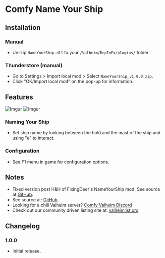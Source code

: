 # Comfy Name Your Ship

## Installation

### Manual

  * Un-zip `NameYourShip.dll` to your `/Valheim/BepInEx/plugins/` folder.

### Thunderstore (manual)

  * Go to Settings > Import local mod > Select `NameYourShip_v1.0.0.zip`.
  * Click "OK/Import local mod" on the pop-up for information.

## Features
![Imgur](https://imgur.com/QJ95aGQ.jpeg)
![Imgur](https://imgur.com/AHs9tH5.jpeg)

### Naming Your Ship

  * Set ship name by looking between the hold and the mast of the ship and using "e" to interact.

### Configuration

  * See F1 menu in game for configuration options.

## Notes

  * Fixed version post H&H of FixingDeer's NameYourShip mod. See source at:[GitHub](https://github.com/FixingDeer/ValheimMods/tree/main/NameYourShip).
  * See source at: [GitHub](https://github.com/BruceOfTheBow/NameYourShip/tree/main/NameYourShip/NameYourShip).
  * Looking for a chill Valheim server? [Comfy Valheim Discord](https://discord.gg/ameHJz5PFk)
  * Check out our community driven listing site at: [valheimlist.org](https://valheimlist.org/)

## Changelog

### 1.0.0

  * Initial release.